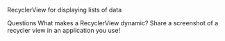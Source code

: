 RecyclerView for displaying lists of data

Questions
What makes a RecyclerView dynamic?
Share a screenshot of a recycler view in an application you use!